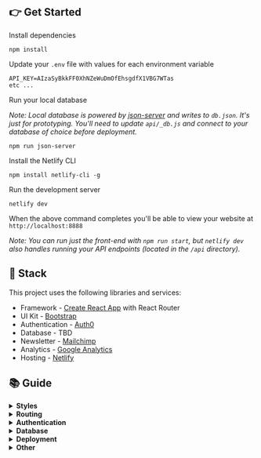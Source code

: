 
## 👉 Get Started
Install dependencies
```
npm install
```
Update your `.env` file with values for each environment variable
```
API_KEY=AIzaSyBkkFF0XhNZeWuDmOfEhsgdfX1VBG7WTas
etc ...
```
Run your local database

_Note: Local database is powered by [json-server](https://github.com/typicode/json-server) and writes to `db.json`. It's just for prototyping. You'll need to update `api/_db.js` and connect to your database of choice before deployment._
```
npm run json-server
```
Install the Netlify CLI
```
npm install netlify-cli -g
```
Run the development server
```
netlify dev
```
When the above command completes you'll be able to view your website at `http://localhost:8888`

_Note: You can run just the front-end with `npm run start`, but `netlify dev` also handles running your API endpoints (located in the `/api` directory)._

## 🥞 Stack
This project uses the following libraries and services:
- Framework - [Create React App](https://create-react-app.dev) with React Router
- UI Kit - [Bootstrap](https://react-bootstrap.github.io)
- Authentication - [Auth0](https://auth0.com)
- Database - TBD
- Newsletter - [Mailchimp](https://mailchimp.com)
- Analytics - [Google Analytics](https://googleanalytics.com)
- Hosting - [Netlify](https://netlify.com)


## 📚 Guide

<details> <summary><b>Styles</b></summary> <p> You can edit Bootstrap SASS variables in the global stylesheet located at <code><a href="src/styles/global.scss">src/styles/global.scss</a></code>. Variables allow you to control global styles (like colors and fonts), as well as element specific styles (like button padding). Before overriding Bootstrap elements with custom style check the <a href="https://getbootstrap.com/docs/4.3/getting-started/introduction/">Bootstrap docs</a> to see if you can do what need by tweaking a SASS variable. </p> <p> Custom styles are located in their related component's directory. For example, if any custom style is applied to the <code>Navbar</code> component you'll find it in <code>src/components/Navbar.scss</code>. We ensure custom styles are scoped to their component by prepending the classname with the component name (such as <code>.Navbar__brand</code>). This ensures styles never affect elements in other components. If styles need to be re-used in multiple components consider creating a new component that encapsulates that style and structure and using that component in multiple places. </p> </details>

<details>
<summary><b>Routing</b></summary>
<p>
  This project uses <a target="_blank" href="https://reacttraining.com/react-router/web/guides/quick-start">React Router</a> and includes a convenient <code>useRouter</code> hook (located in <code><a href="src/util/router.js">src/util/router.js</a></code>) that wraps React Router and gives all the route methods and data you need.

```js
import { Link, useRouter } from "./../util/router.js";

function MyComponent() {
  // Get the router object
  const router = useRouter();

  // Get value from query string (?postId=123) or route param (/:postId)
  console.log(router.query.postId);

  // Get current pathname
  console.log(router.pathname);

  // Navigate with the <Link> component or with router.push()
  return (
    <div>
      <Link to="/about">About</Link>
      <button onClick={(e) => router.push("/about")}>About</button>
    </div>
  );
}
```
</p>
</details>

<details>
<summary><b>Authentication</b></summary>
<p>
  This project uses <a href="https://auth0.com">Auth0</a> and includes a convenient <code>useAuth</code> hook (located in <code><a href="src/util/auth.js">src/util/auth.js</a></code>) that wraps Auth0 and gives you common authentication methods. Depending on your needs you may want to edit this file and expose more Auth0 functionality.

```js
import { useAuth } from "./../util/auth.js";

function MyComponent() {
  // Get the auth object in any component
  const auth = useAuth();

  // Depending on auth state show signin or signout button
  // auth.user will either be an object, null when loading, or false if signed out
  return (
    <div>
      {auth.user ? (
        <button onClick={(e) => auth.signout()}>Signout</button>
      ) : (
        <button onClick={(e) => auth.signin("hello@divjoy.com", "yolo")}>Signin</button>
      )}
    </div>
  );
}
```
</p>
</details>

<details>
<summary><b>Database</b></summary>
<p>
  This project wasn't setup with a particular database in mind, but includes some data fetching hooks to get you started (located in <code><a href="src/util/db.js">src/util/db.js</a></code>) and a basic REST API (located in <code><a href="api">api</a></code>) where you can connect to your database of choice.
      

```js
import { useAuth } from './../util/auth.js';
import { useItemsByOwner } from './../util/db.js';
import ItemsList from './ItemsList.js';

function ItemsPage(){
  const auth = useAuth();

  // Fetch items by owner
  // Returned status value will be "idle" if we're waiting on
  // the uid value or "loading" if the query is executing.
  const uid = auth.user ? auth.user.uid : undefined;
  const { data: items, status } = useItemsByOwner(uid);

  // Once we have items data render ItemsList component
  return (
    <div>
      {(status === "idle" || status === "loading") ? (
        <span>One moment please</span>
      ) : (
        <ItemsList data={items}>
      )}
    </div>
  );
}
```
</p>
</details>

<details>
<summary><b>Deployment</b></summary>
<p>
Install the Netlify CLI

```
npm install netlify-cli -g
```

Link codebase to a Netlify project (choose the "create and deploy manually" option)

```
netlify init
```

Add each variable from your `.env` file to your Netlify project, including ones prefixed with "REACT_APP\_". You can also use the Netlify UI for this by going to your Site settings → Build & Deploy → Environment.

```
netlify env:set VARIABLE_NAME value
```

Build for production

```
npm run build
```

Then run this command to deploy to Netlify
```
netlify deploy
```

See the <a target="_blank" href="https://docs.netlify.com/cli/get-started/#manual-deploys">Netlify docs</a> for more details.
</p>
</details>

<details>
<summary><b>Other</b></summary>
<p>
  This project was created using <a href="https://divjoy.com?ref=readme_other">Divjoy</a>, the React codebase generator. You can find more info in the <a href="https://docs.divjoy.com">Divjoy Docs</a>.
</p>
</details>
  